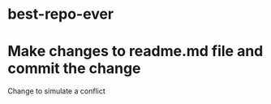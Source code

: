 # best-repo-ever
# Make changes to readme.md file and commit the change

Change to simulate a conflict